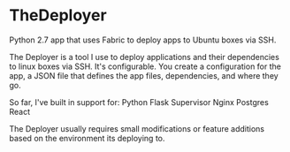 # TheDeployer
Python 2.7 app that uses Fabric to deploy apps to Ubuntu boxes via SSH.

The Deployer is a tool I use to deploy applications and their dependencies to linux boxes via SSH. It's configurable. You create a configuration for the app, a JSON file that defines the app files, dependencies, and where they go. 

So far, I've built in support for:
Python
Flask
Supervisor
Nginx
Postgres
React

The Deployer usually requires small modifications or feature additions based on the environment its deploying to. 
